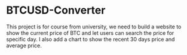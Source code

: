 # BTCUSD-Converter

This project is for course from university, we need to build a website to show the current price of BTC and let users can search the price for specific day.
I also add a chart to show the recent 30 days price and average price.
